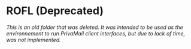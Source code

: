 # ROFL (Deprecated)

_This is an old folder that was deleted. It was intended to be used as the environnement to run PrivaMail client interfaces, but due to lack of time, was not implemented._
